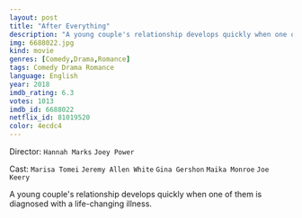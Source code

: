 ```yaml
---
layout: post
title: "After Everything"
description: "A young couple's relationship develops quickly when one of them is diagnosed with a life-changing illness..."
img: 6688022.jpg
kind: movie
genres: [Comedy,Drama,Romance]
tags: Comedy Drama Romance 
language: English
year: 2018
imdb_rating: 6.3
votes: 1013
imdb_id: 6688022
netflix_id: 81019520
color: 4ecdc4
---
```

Director: `Hannah Marks` `Joey Power`  

Cast: `Marisa Tomei` `Jeremy Allen White` `Gina Gershon` `Maika Monroe` `Joe Keery` 

A young couple's relationship develops quickly when one of them is diagnosed with a life-changing illness.